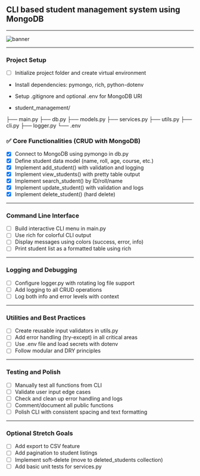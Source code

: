 ## CLI based student management system using **MongoDB**

---
![banner](https://github.com/user-attachments/assets/8c2dca31-fc44-403b-b313-454802fd843f)

---
###  Project Setup

- [ ] Initialize project folder and create virtual environment
    
*   Install dependencies: pymongo, rich, python-dotenv
    
*   Setup .gitignore and optional .env for MongoDB URI
    
*   student_management/

├── main.py
├── db.py
├── models.py
├── services.py
├── utils.py
├── cli.py
├── logger.py
└── .env

    
### ✅ Core Functionalities (CRUD with MongoDB)

- [x] Connect to MongoDB using pymongo in db.py  
- [x] Define student data model (name, roll, age, course, etc.)  
- [x] Implement add_student() with validation and logging  
- [x] Implement view_students() with pretty table output  
- [x] Implement search_student() by ID/roll/name  
- [x] Implement update_student() with validation and logs  
- [x] Implement delete_student() (hard delete)  

---

###  Command Line Interface

- [ ] Build interactive CLI menu in main.py  
- [ ] Use rich for colorful CLI output  
- [ ] Display messages using colors (success, error, info)  
- [ ] Print student list as a formatted table using rich  

---

###  Logging and Debugging

- [ ] Configure logger.py with rotating log file support  
- [ ] Add logging to all CRUD operations  
- [ ] Log both info and error levels with context  

---

###  Utilities and Best Practices

- [ ] Create reusable input validators in utils.py  
- [ ] Add error handling (try-except) in all critical areas  
- [ ] Use .env file and load secrets with dotenv  
- [ ] Follow modular and DRY principles  

---

###  Testing and Polish

- [ ] Manually test all functions from CLI  
- [ ] Validate user input edge cases  
- [ ] Check and clean up error handling and logs  
- [ ] Comment/document all public functions  
- [ ] Polish CLI with consistent spacing and text formatting  

---

###  Optional Stretch Goals

- [ ] Add export to CSV feature  
- [ ] Add pagination to student listings  
- [ ] Implement soft-delete (move to deleted_students collection)  
- [ ] Add basic unit tests for services.py  
